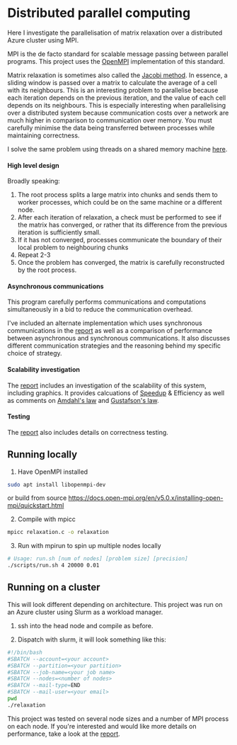 # Distributed parallel computing

Here I investigate the parallelisation of matrix relaxation over a distributed Azure cluster using MPI. 

MPI is the de facto standard for scalable message passing between parallel programs. This project uses the [OpenMPI](https://www.open-mpi.org/) implementation of this standard.

Matrix relaxation is sometimes also called the [Jacobi method](https://en.wikipedia.org/wiki/Relaxation_(iterative_method)). In essence, a sliding window is passed over a matrix to calculate the average of a cell with its neighbours. This is an interesting problem to parallelise because each iteration depends on the previous iteration, and the value of each cell depends on its neighbours. This is especially interesting when parallelising over a distributed system because communication costs over a network are much higher in comparison to communication over memory. You must carefully minimise the data being transferred between processes while maintaining correctness.

I solve the same problem using threads on a shared memory machine [here](https://github.com/jayrabjohns/shared-memory-parallel-computing?tab=readme-ov-file).

#### High level design
Broadly speaking:
1. The root process splits a large matrix into chunks and sends them to worker processes, which could be on the same machine or a different node.
2. After each iteration of relaxation, a check must be performed to see if the matrix has converged, or rather that its difference from the previous iteration is sufficiently small.
3. If it has not converged, processes communicate the boundary of their local problem to neighbouring chunks
4. Repeat 2-3
5. Once the problem has converged, the matrix is carefully reconstructed by the root process.

#### Asynchronous communications
This program carefully performs communications and computations simultaneously in a bid to reduce the communication overhead.

I've included an alternate implementation which uses synchronous communications in the [report](Investigation%20Report.pdf) as well as a comparison of performance between asynchronous and synchronous communications. It also discusses different communication strategies and the reasoning behind my specific choice of strategy.

#### Scalability investigation
The [report](Investigation%20Report.pdf) includes an investigation of the scalability of this system, including graphics. It provides calcuations of [Speedup](https://en.wikipedia.org/wiki/Speedup) & Efficiency as well as comments on [Amdahl's law](https://en.wikipedia.org/wiki/Amdahl's_law) and [Gustafson's law](https://en.wikipedia.org/wiki/Gustafson's_law).

#### Testing 
The [report](Investigation%20Report.pdf) also includes details on correctness testing.

## Running locally
1. Have OpenMPI installed
```bash
sudo apt install libopenmpi-dev
```
or build from source
https://docs.open-mpi.org/en/v5.0.x/installing-open-mpi/quickstart.html

2. Compile with mpicc
```bash
mpicc relaxation.c -o relaxation
```

3. Run with mpirun to spin up multiple nodes locally
```bash
# Usage: run.sh [num of nodes] [problem size] [precision]
./scripts/run.sh 4 20000 0.01
```

## Running on a cluster
This will look different depending on architecture. This project was run on an Azure cluster using Slurm as a workload manager.

1. ssh into the head node and compile as before.

2. Dispatch with slurm, it will look something like this:
```bash
#!/bin/bash
#SBATCH --account=<your account>
#SBATCH --partition=<your partition>
#SBATCH --job-name=<your job name>
#SBATCH --nodes=<number of nodes> 
#SBATCH --mail-type=END
#SBATCH --mail-user=<your email>
pwd
./relaxation
```

This project was tested on several node sizes and a number of MPI process on each node. If you're interested and would like more details on performance, take a look at the [report](Investigation%20Report.pdf).